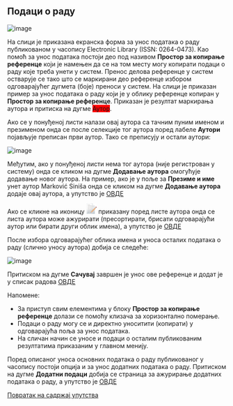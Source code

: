 ## Подаци о раду

![image](https://user-images.githubusercontent.com/29538544/150586481-38fd1927-ea6e-46f8-bab9-0989fc4c4b79.png)

На слици је приказана екранска форма за унос података о раду публикованом у часопису Electronic Library (ISSN: 0264-0473). Као помоћ за унос података постоји део под називом **Простор за копирање референце** који је намењен да се на том месту могу копирати подаци о раду  које треба унети у систем. Пренос делова референце у систем остварује се тако што се маркирани део референце избором одговарајућег дугмета (боје) преноси у систем. 
На слици је приказан пример за унос података о раду који је у облику референце копиран у **Простор за копирање референце**. Приказан је резултат маркирања аутора и притиска на дугме <span style="background-color:red">Аутор</span>.

Ако се у понуђеној листи налази овај аутора са тачним пуним именом и презименом онда се после селекције тог аутора поред лабеле **Аутори** појављује преписан први аутор. Тако се преписују и остали аутори:
 
![image](https://user-images.githubusercontent.com/29538544/150630747-31d4f943-47fe-4021-8a56-244bff9c97b6.png)
 
Међутим, ако у понуђеној листи нема тог аутора (није регистрован у систему) онда се кликом на дугме **Додавање аутора** омогућује додавање новог аутора. На пример, ако је у поље за **Презиме и име** унет аутор Marković Siniša онда се кликом на дугме **Додавање аутора** додаје овај аутора, а упутство је [ОВДЕ](dodavanjeAutora.md) 

Ако се кликне на иконицу ![image](../../images/edit24.png) приказану поред листе аутора онда се листа аутора може ажурирати (пресортирати, брисати одговарајући аутор или бирати други облик имена), а упутство је [ОВДЕ](azuriranjeOblikaImena.md)

После избора одговарајућег облика имена и уноса осталих података о раду (слично уносу аутора) добија се следеће:

![image](https://user-images.githubusercontent.com/29538544/150641274-b641a240-fb81-4a03-b80c-d8c50e343f8b.png)
 
Притиском на дугме **Сачувај** завршен је унос ове референце и додат је у списак радова [ОВДЕ](prikazDodatogradaUcasopisu.md)

Напомене:
- За приступ свим елементима у блоку **Простор за копирање референце** долази се помоћу клизача за хоризонтално померање. 
- Подаци о раду могу се и директно уноситити (копирати) у одговарајућа поља за унос података.  
- На сличан начин се уносе и подаци о осталим публикованим резултатима приказаним у главном менију.

Поред описаног уноса основних података о раду публикованог у часопису постоји опција и за унос додатних података о раду. 
Притиском на дугме **Додатни подаци** добија се страница за ажурирање додатних података о раду, а упутство је [ОВДЕ](dodatniPodaciOradu.md)

[Повратак на садржај упутства](../../uputstvo.md#садржај)
